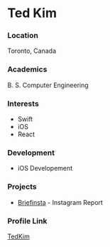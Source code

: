 # Ted Kim

### Location

Toronto, Canada

### Academics

B. S. Computer Engineering

### Interests

- Swift
- iOS
- React

### Development

- iOS Developement

### Projects

- [Briefinsta](https://github.com/00aney/Briefinsta) - Instagram Report

### Profile Link

[TedKim](https://github.com/00aney)

